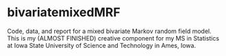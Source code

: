 # bivariatemixedMRF
Code, data, and report for a mixed bivariate Markov random field model. This is my (ALMOST FINISHED) creative component for my MS in Statistics at Iowa State University of Science and Technology in Ames, Iowa.
